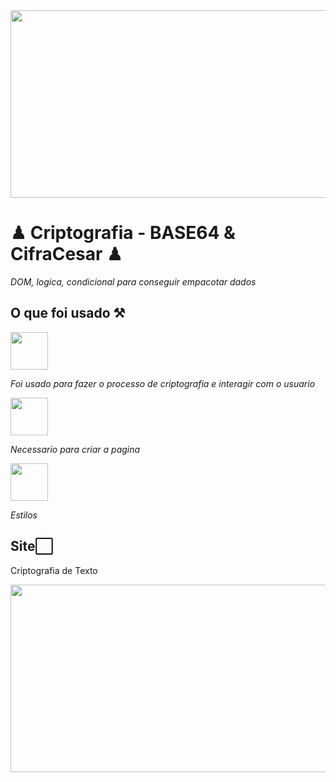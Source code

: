 <img src="https://images.unsplash.com/photo-1622197103803-5839bdeead2d?ixlib=rb-4.0.3&ixid=MnwxMjA3fDB8MHxwaG90by1wYWdlfHx8fGVufDB8fHx8&auto=format&fit=crop&w=901&q=80" width="600px" height="300px"/>
<h1>♟ Criptografia - BASE64 & CifraCesar ♟</h1>
<i>DOM, logica, condicional para conseguir empacotar dados</i>


##  O que foi usado ⚒
<div style="display: inline_block">
<img align="center" src="https://img.shields.io/badge/JavaScript-F7DF1E?style=for-the-badge&logo=javascript&logoColor=black" width="60"/>
<p><i>Foi usado para fazer o processo de criptografia e interagir com o usuario</i><p>
<img align="center" src="https://img.shields.io/badge/HTML5-E34F26?style=for-the-badge&logo=html5&logoColor=white" width="60"/>
<p><i>Necessario para criar a pagina</i><p>
<img align="center" src="https://img.shields.io/badge/CSS-239120?&style=for-the-badge&logo=css3&logoColor=white" width="60"/>
<p><i>Estilos</i><p>
</div>

##  Site⬜

<p href=https://davijust.github.io/cifraCesar>Criptografia de Texto</p>
<img src="https://images.unsplash.com/photo-1622197103803-5839bdeead2d?ixlib=rb-4.0.3&ixid=MnwxMjA3fDB8MHxwaG90by1wYWdlfHx8fGVufDB8fHx8&auto=format&fit=crop&w=901&q=80" width="600px" height="300px"/>
